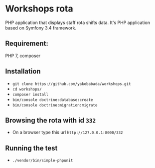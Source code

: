 # Workshops rota
PHP application that displays staff rota shifts data. It's PHP application based on Symfony 3.4 framework.

## Requirement:

PHP 7, composer

## Installation

- `git clone https://github.com/yakobabada/workshops.git`
- `cd workshops/`
- `composer install`
- `bin/console doctrine:database:create`
- `bin/console doctrine:migration:migrate`

## Browsing the rota with id `332`

- On a browser type this url `http://127.0.0.1:8000/332`

## Running the test
- `./vendor/bin/simple-phpunit`

